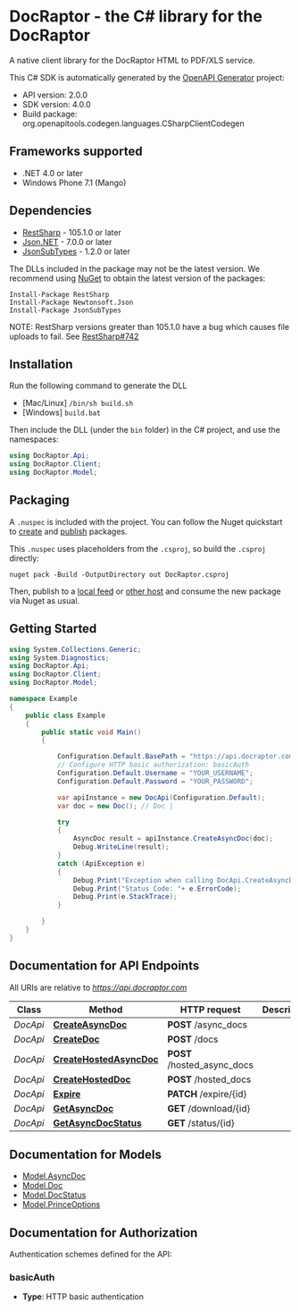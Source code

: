 # DocRaptor - the C# library for the DocRaptor

A native client library for the DocRaptor HTML to PDF/XLS service.

This C# SDK is automatically generated by the [OpenAPI Generator](https://openapi-generator.tech) project:

- API version: 2.0.0
- SDK version: 4.0.0
- Build package: org.openapitools.codegen.languages.CSharpClientCodegen

## Frameworks supported


- .NET 4.0 or later
- Windows Phone 7.1 (Mango)

## Dependencies


- [RestSharp](https://www.nuget.org/packages/RestSharp) - 105.1.0 or later
- [Json.NET](https://www.nuget.org/packages/Newtonsoft.Json/) - 7.0.0 or later
- [JsonSubTypes](https://www.nuget.org/packages/JsonSubTypes/) - 1.2.0 or later

The DLLs included in the package may not be the latest version. We recommend using [NuGet](https://docs.nuget.org/consume/installing-nuget) to obtain the latest version of the packages:

```
Install-Package RestSharp
Install-Package Newtonsoft.Json
Install-Package JsonSubTypes
```

NOTE: RestSharp versions greater than 105.1.0 have a bug which causes file uploads to fail. See [RestSharp#742](https://github.com/restsharp/RestSharp/issues/742)

## Installation

Run the following command to generate the DLL

- [Mac/Linux] `/bin/sh build.sh`
- [Windows] `build.bat`

Then include the DLL (under the `bin` folder) in the C# project, and use the namespaces:

```csharp
using DocRaptor.Api;
using DocRaptor.Client;
using DocRaptor.Model;

```


## Packaging

A `.nuspec` is included with the project. You can follow the Nuget quickstart to [create](https://docs.microsoft.com/en-us/nuget/quickstart/create-and-publish-a-package#create-the-package) and [publish](https://docs.microsoft.com/en-us/nuget/quickstart/create-and-publish-a-package#publish-the-package) packages.

This `.nuspec` uses placeholders from the `.csproj`, so build the `.csproj` directly:

```
nuget pack -Build -OutputDirectory out DocRaptor.csproj
```

Then, publish to a [local feed](https://docs.microsoft.com/en-us/nuget/hosting-packages/local-feeds) or [other host](https://docs.microsoft.com/en-us/nuget/hosting-packages/overview) and consume the new package via Nuget as usual.


## Getting Started

```csharp
using System.Collections.Generic;
using System.Diagnostics;
using DocRaptor.Api;
using DocRaptor.Client;
using DocRaptor.Model;

namespace Example
{
    public class Example
    {
        public static void Main()
        {

            Configuration.Default.BasePath = "https://api.docraptor.com";
            // Configure HTTP basic authorization: basicAuth
            Configuration.Default.Username = "YOUR_USERNAME";
            Configuration.Default.Password = "YOUR_PASSWORD";

            var apiInstance = new DocApi(Configuration.Default);
            var doc = new Doc(); // Doc | 

            try
            {
                AsyncDoc result = apiInstance.CreateAsyncDoc(doc);
                Debug.WriteLine(result);
            }
            catch (ApiException e)
            {
                Debug.Print("Exception when calling DocApi.CreateAsyncDoc: " + e.Message );
                Debug.Print("Status Code: "+ e.ErrorCode);
                Debug.Print(e.StackTrace);
            }

        }
    }
}
```

## Documentation for API Endpoints

All URIs are relative to *https://api.docraptor.com*

Class | Method | HTTP request | Description
------------ | ------------- | ------------- | -------------
*DocApi* | [**CreateAsyncDoc**](docs/DocApi.md#createasyncdoc) | **POST** /async_docs | 
*DocApi* | [**CreateDoc**](docs/DocApi.md#createdoc) | **POST** /docs | 
*DocApi* | [**CreateHostedAsyncDoc**](docs/DocApi.md#createhostedasyncdoc) | **POST** /hosted_async_docs | 
*DocApi* | [**CreateHostedDoc**](docs/DocApi.md#createhosteddoc) | **POST** /hosted_docs | 
*DocApi* | [**Expire**](docs/DocApi.md#expire) | **PATCH** /expire/{id} | 
*DocApi* | [**GetAsyncDoc**](docs/DocApi.md#getasyncdoc) | **GET** /download/{id} | 
*DocApi* | [**GetAsyncDocStatus**](docs/DocApi.md#getasyncdocstatus) | **GET** /status/{id} | 


## Documentation for Models

 - [Model.AsyncDoc](docs/AsyncDoc.md)
 - [Model.Doc](docs/Doc.md)
 - [Model.DocStatus](docs/DocStatus.md)
 - [Model.PrinceOptions](docs/PrinceOptions.md)


<a id="documentation-for-authorization"></a>
## Documentation for Authorization


Authentication schemes defined for the API:
<a id="basicAuth"></a>
### basicAuth

- **Type**: HTTP basic authentication


